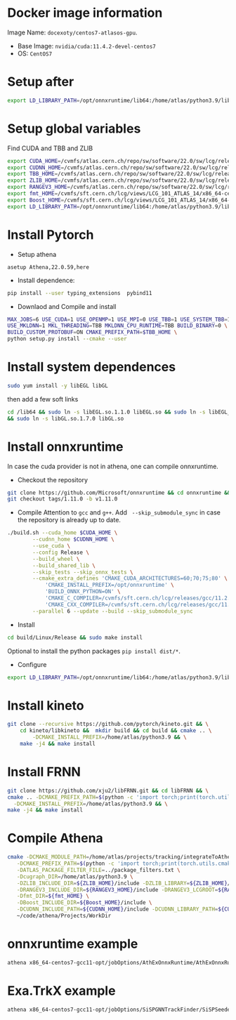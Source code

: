 # Docker image information
Image Name: `docexoty/centos7-atlasos-gpu`. 
* Base Image: `nvidia/cuda:11.4.2-devel-centos7`
* OS: `CentOS7`


# Setup after 
```bash
export LD_LIBRARY_PATH=/opt/onnxruntime/lib64:/home/atlas/python3.9/lib/python3.9/site-packages/torch/lib:$LD_LIBRARY_PATH
```

# Setup global variables
Find CUDA and TBB and ZLIB
```bash
export CUDA_HOME=/cvmfs/atlas.cern.ch/repo/sw/software/22.0/sw/lcg/releases/cuda/11.4-166ec/x86_64-centos7-gcc11-opt/
export CUDNN_HOME=/cvmfs/atlas.cern.ch/repo/sw/software/22.0/sw/lcg/releases/cudnn/8.2.4.15-ca3b5/x86_64-centos7-gcc11-opt/
export TBB_HOME=/cvmfs/atlas.cern.ch/repo/sw/software/22.0/sw/lcg/releases/LCG_101_ATLAS_14/tbb/2020_U2/x86_64-centos7-gcc11-opt/lib/cmake
export ZLIB_HOME=/cvmfs/atlas.cern.ch/repo/sw/software/22.0/sw/lcg/releases/LCG_101_ATLAS_14/zlib/1.2.11/x86_64-centos7-gcc11-opt
export RANGEV3_HOME=/cvmfs/atlas.cern.ch/repo/sw/software/22.0/sw/lcg/releases/LCG_101_ATLAS_14/rangev3/0.11.0/x86_64-centos7-gcc11-opt
export fmt_HOME=/cvmfs/sft.cern.ch/lcg/views/LCG_101_ATLAS_14/x86_64-centos7-gcc11-opt/lib64/cmake/fmt
export Boost_HOME=/cvmfs/sft.cern.ch/lcg/views/LCG_101_ATLAS_14/x86_64-centos7-gcc11-opt
export LD_LIBRARY_PATH=/opt/onnxruntime/lib64:/home/atlas/python3.9/lib/python3.9/site-packages/torch/lib:$LD_LIBRARY_PATH
```

# Install Pytorch
* Setup athena
```
asetup Athena,22.0.59,here
```

* Install dependence:
```bash
pip install --user typing_extensions  pybind11
```

* Downlaod and Compile and install
```bash
MAX_JOBS=6 USE_CUDA=1 USE_OPENMP=1 USE_MPI=0 USE_TBB=1 USE_SYSTEM_TBB=1 \
USE_MKLDNN=1 MKL_THREADING=TBB MKLDNN_CPU_RUNTIME=TBB BUILD_BINARY=0 \
BUILD_CUSTOM_PROTOBUF=ON CMAKE_PREFIX_PATH=$TBB_HOME \
python setup.py install --cmake --user
```

# Install system dependences
```bash
sudo yum install -y libEGL libGL
```
then add a few soft links
```bash
cd /lib64 && sudo ln -s libEGL.so.1.1.0 libEGL.so && sudo ln -s libEGL_mesa.so.0.0.0 libEGL_mesa.so.0 \
&& sudo ln -s libGL.so.1.7.0 libGL.so
```

# Install onnxruntime
In case the cuda provider is not in athena, one can compile onnxruntime. 

* Checkout the repository
```bash
git clone https://github.com/Microsoft/onnxruntime && cd onnxruntime && \
git checkout tags/1.11.0 -b v1.11.0
```

* Compile
Attention to `gcc` and `g++`.
Add ` --skip_submodule_sync` in case the repository is already up to date.

```bash
./build.sh --cuda_home $CUDA_HOME \
        --cudnn_home $CUDNN_HOME \
        --use_cuda \
        --config Release \
        --build_wheel \
        --build_shared_lib \
        --skip_tests --skip_onnx_tests \
        --cmake_extra_defines 'CMAKE_CUDA_ARCHITECTURES=60;70;75;80' \
            'CMAKE_INSTALL_PREFIX=/opt/onnxruntime' \
            'BUILD_ONNX_PYTHON=ON' \
            'CMAKE_C_COMPILER=/cvmfs/sft.cern.ch/lcg/releases/gcc/11.2.0-ad950/x86_64-centos7/bin/gcc' \
            'CMAKE_CXX_COMPILER=/cvmfs/sft.cern.ch/lcg/releases/gcc/11.2.0-ad950/x86_64-centos7/bin/g++' \
        --parallel 6 --update --build --skip_submodule_sync
```

* Install
```bash
cd build/Linux/Release && sudo make install
```

Optional to install the python packages `pip install dist/*`.

* Configure
```bash
export LD_LIBRARY_PATH=/opt/onnxruntime/lib64:/home/atlas/python3.9/lib/python3.9/site-packages/torch/lib:$LD_LIBRARY_PATH
```

# Install kineto

```bash
git clone --recursive https://github.com/pytorch/kineto.git && \
    cd kineto/libkineto &&  mkdir build && cd build && cmake .. \
        -DCMAKE_INSTALL_PREFIX=/home/atlas/python3.9 && \
    make -j4 && make install
```

# Install FRNN

```bash
git clone https://github.com/xju2/libFRNN.git && cd libFRNN && \
cmake .. -DCMAKE_PREFIX_PATH=$(python -c 'import torch;print(torch.utils.cmake_prefix_path)') \
  -DCMAKE_INSTALL_PREFIX=/home/atlas/python3.9 && \
make -j4 && make install 
```

# Compile Athena
```bash
cmake -DCMAKE_MODULE_PATH=/home/atlas/projects/tracking/integrateToAthena/cmake \
   -DCMAKE_PREFIX_PATH=$(python -c 'import torch;print(torch.utils.cmake_prefix_path)') \
   -DATLAS_PACKAGE_FILTER_FILE=../package_filters.txt \
   -Dcugraph_DIR=/home/atlas/python3.9 \
   -DZLIB_INCLUDE_DIR=${ZLIB_HOME}/include -DZLIB_LIBRARY=${ZLIB_HOME}/lib \
   -DRANGEV3_INCLUDE_DIR=${RANGEV3_HOME}/include -DRANGEV3_LCGROOT=${RANGEV3_HOME} \
   -Dfmt_DIR=${fmt_HOME} \
   -DBoost_INCLUDE_DIR=${Boost_HOME}/include \
   -DCUDNN_INCLUDE_PATH=${CUDNN_HOME}/include -DCUDNN_LIBRARY_PATH=${CUDNN_HOME}/lib64 \
   ~/code/athena/Projects/WorkDir
```

# onnxruntime example
```bash
athena x86_64-centos7-gcc11-opt/jobOptions/AthExOnnxRuntime/AthExOnnxRuntime_jobOptions.py
```

# Exa.TrkX example
```bash
athena x86_64-centos7-gcc11-opt/jobOptions/SiSPGNNTrackFinder/SiSPSeededGNNTracksStandaloneFromESD.py
```